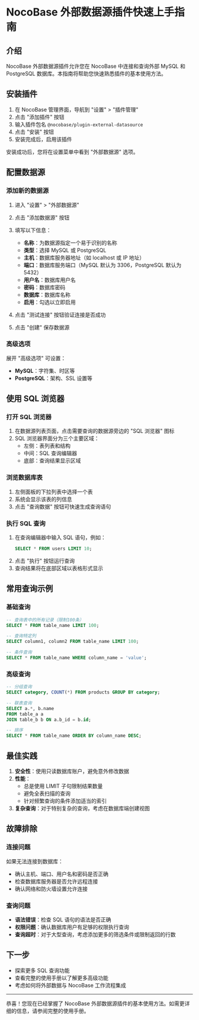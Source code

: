 # NocoBase 外部数据源插件快速上手指南

## 介绍

NocoBase 外部数据源插件允许您在 NocoBase 中连接和查询外部 MySQL 和 PostgreSQL 数据库。本指南将帮助您快速熟悉插件的基本使用方法。

## 安装插件

1. 在 NocoBase 管理界面，导航到 "设置" > "插件管理"
2. 点击 "添加插件" 按钮
3. 输入插件包名 `@nocobase/plugin-external-datasource`
4. 点击 "安装" 按钮
5. 安装完成后，启用该插件

安装成功后，您将在设置菜单中看到 "外部数据源" 选项。

## 配置数据源

### 添加新的数据源

1. 进入 "设置" > "外部数据源"
2. 点击 "添加数据源" 按钮
3. 填写以下信息：
   - **名称**：为数据源指定一个易于识别的名称
   - **类型**：选择 MySQL 或 PostgreSQL
   - **主机**：数据库服务器地址（如 localhost 或 IP 地址）
   - **端口**：数据库服务端口（MySQL 默认为 3306，PostgreSQL 默认为 5432）
   - **用户名**：数据库用户名
   - **密码**：数据库密码
   - **数据库**：数据库名称
   - **启用**：勾选以立即启用

4. 点击 "测试连接" 按钮验证连接是否成功
5. 点击 "创建" 保存数据源

### 高级选项

展开 "高级选项" 可设置：

- **MySQL**：字符集、时区等
- **PostgreSQL**：架构、SSL 设置等

## 使用 SQL 浏览器

### 打开 SQL 浏览器

1. 在数据源列表页面，点击需要查询的数据源旁边的 "SQL 浏览器" 图标
2. SQL 浏览器界面分为三个主要区域：
   - 左侧：表列表和结构
   - 中间：SQL 查询编辑器
   - 底部：查询结果显示区域

### 浏览数据库表

1. 左侧面板的下拉列表中选择一个表
2. 系统会显示该表的列信息
3. 点击 "查询数据" 按钮可快速生成查询语句

### 执行 SQL 查询

1. 在查询编辑器中输入 SQL 语句，例如：
   ```sql
   SELECT * FROM users LIMIT 10;
   ```
2. 点击 "执行" 按钮运行查询
3. 查询结果将在底部区域以表格形式显示

## 常用查询示例

### 基础查询

```sql
-- 查询表中的所有记录（限制100条）
SELECT * FROM table_name LIMIT 100;

-- 查询特定列
SELECT column1, column2 FROM table_name LIMIT 100;

-- 条件查询
SELECT * FROM table_name WHERE column_name = 'value';
```

### 高级查询

```sql
-- 分组查询
SELECT category, COUNT(*) FROM products GROUP BY category;

-- 联表查询
SELECT a.*, b.name 
FROM table_a a
JOIN table_b b ON a.b_id = b.id;

-- 排序
SELECT * FROM table_name ORDER BY column_name DESC;
```

## 最佳实践

1. **安全性**：使用只读数据库账户，避免意外修改数据
2. **性能**：
   - 总是使用 LIMIT 子句限制结果数量
   - 避免全表扫描的查询
   - 针对频繁查询的条件添加适当的索引
3. **复杂查询**：对于特别复杂的查询，考虑在数据库端创建视图

## 故障排除

### 连接问题

如果无法连接到数据库：
- 确认主机、端口、用户名和密码是否正确
- 检查数据库服务器是否允许远程连接
- 确认网络和防火墙设置允许连接

### 查询问题

- **语法错误**：检查 SQL 语句的语法是否正确
- **权限问题**：确认数据库用户有足够的权限执行查询
- **查询超时**：对于大型查询，考虑添加更多的筛选条件或限制返回的行数

## 下一步

- 探索更多 SQL 查询功能
- 查看完整的使用手册以了解更多高级功能
- 考虑如何将外部数据与 NocoBase 工作流程集成

---

恭喜！您现在已经掌握了 NocoBase 外部数据源插件的基本使用方法。如需更详细的信息，请参阅完整的使用手册。 